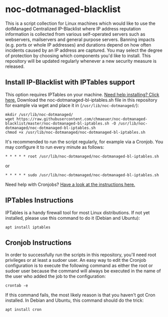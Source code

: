 # noc-dotmanaged-blacklist
This is a script collection for Linux machines which would like to use the dotManaged Centralized IP-Blacklist where IP address reputation information is collected from various self-operated servers such as webservers, mailservers and general purpose servers.
Banning impacts (e.g. ports or whole IP addresses) and durations depend on how often incidents caused by an IP address are captured. You may select the degree of protection by choosing which components you'd like to install. This repository will be updated regularly whenever a new security measure is released.

## Install IP-Blacklist with IPTables support

This option requires IPTables on your machine. [Need help installing? Click here.](#iptables-instructions)
Download the noc-dotmanaged-bl-iptables.sh file in this repository for example via wget and place it in (`/usr/lib/noc-dotmanaged/`):

    mkdir /usr/lib/noc-dotmanaged/
    wget https://raw.githubusercontent.com/chmaeuer/noc-dotmanaged-blacklist/master/noc-dotmanaged-bl-iptables.sh -O /usr/lib/noc-dotmanaged/noc-dotmanaged-bl-iptables.sh
    chmod +x /usr/lib/noc-dotmanaged/noc-dotmanaged-bl-iptables.sh

It's recommended to run the script regularly, for example via a Cronjob. You may configure it to run every minute as follows:

    * * * * * root /usr/lib/noc-dotmanaged/noc-dotmanaged-bl-iptables.sh
    
or

    * * * * * sudo /usr/lib/noc-dotmanaged/noc-dotmanaged-bl-iptables.sh
    
Need help with Cronjobs? [Have a look at the instructions here.](#cronjob-instructions)
    
## IPTables Instructions

IPTables is a handy firewall tool for most Linux distributions. If not yet installed, please use this command to do it (Debian and Ubuntu):

    apt install iptables

## Cronjob Instructions

In order to successfully run the scripts in this repository, you'll need root privileges or at least a sudoer user.
An easy way to edit the Cronjob configuration is to execute the following command as either the root or sudoer user because the command will always be executed in the name of the user who added the job to the configuration:

    crontab -e
    
If this command fails, the most likely reason is that you haven't got Cron installed. In Debian and Ubuntu, this command should do the trick:

    apt install cron
